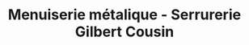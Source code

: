 ---
title: "Menuiserie métalique - Serrurerie Gilbert Cousin"
url: /chateauvillain/menuiserie-metalique-serrurerie-gilbert-cousin/
shop: serrurier
---